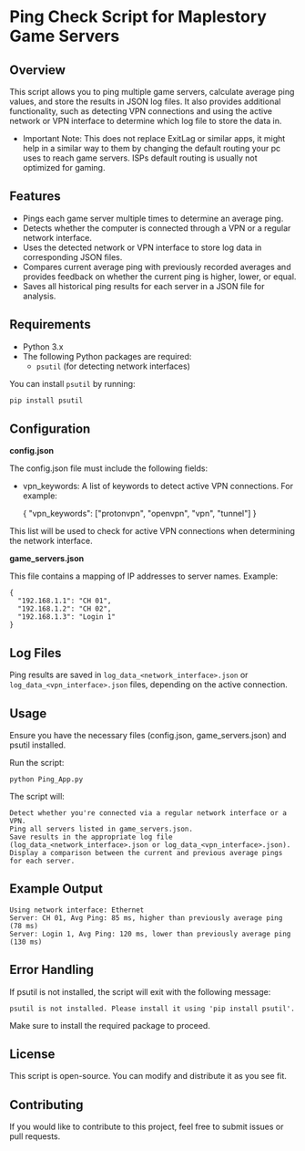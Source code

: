 # Ping Check Script for Maplestory Game Servers

## Overview

This script allows you to ping multiple game servers, calculate average ping values, and store the results in JSON log files. 
It also provides additional functionality, such as detecting VPN connections and using the active network or VPN interface to determine which log file to store the data in.

* Important Note: This does not replace ExitLag or similar apps, it might help in a similar way to them by changing the default routing your pc uses to reach game servers. ISPs default routing is usually not optimized for gaming.

## Features

- Pings each game server multiple times to determine an average ping.
- Detects whether the computer is connected through a VPN or a regular network interface.
- Uses the detected network or VPN interface to store log data in corresponding JSON files.
- Compares current average ping with previously recorded averages and provides feedback on whether the current ping is higher, lower, or equal.
- Saves all historical ping results for each server in a JSON file for analysis.

## Requirements

- Python 3.x
- The following Python packages are required:
  - `psutil` (for detecting network interfaces)

You can install `psutil` by running:

```bash
pip install psutil
```

## Configuration
**config.json**

The config.json file must include the following fields:

* vpn_keywords: A list of keywords to detect active VPN connections. For example:


    {
      "vpn_keywords": ["protonvpn", "openvpn", "vpn", "tunnel"]
    }

This list will be used to check for active VPN connections when determining the network interface.

**game_servers.json**

This file contains a mapping of IP addresses to server names. Example:

    {
      "192.168.1.1": "CH 01",
      "192.168.1.2": "CH 02",
      "192.168.1.3": "Login 1"
    }

## Log Files

Ping results are saved in `log_data_<network_interface>.json` or `log_data_<vpn_interface>.json` files, depending on the active connection.

## Usage

Ensure you have the necessary files (config.json, game_servers.json) and psutil installed.

Run the script:

    python Ping_App.py

The script will:

    Detect whether you're connected via a regular network interface or a VPN.
    Ping all servers listed in game_servers.json.
    Save results in the appropriate log file (log_data_<network_interface>.json or log_data_<vpn_interface>.json).
    Display a comparison between the current and previous average pings for each server.

## Example Output


    Using network interface: Ethernet
    Server: CH 01, Avg Ping: 85 ms, higher than previously average ping (78 ms)
    Server: Login 1, Avg Ping: 120 ms, lower than previously average ping (130 ms)

## Error Handling

If psutil is not installed, the script will exit with the following message:

    psutil is not installed. Please install it using 'pip install psutil'.

Make sure to install the required package to proceed.

## License

This script is open-source. You can modify and distribute it as you see fit.
## Contributing

If you would like to contribute to this project, feel free to submit issues or pull requests.